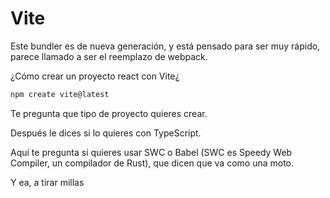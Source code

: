 # Vite

Este bundler es de nueva generación, y está pensado para ser muy rápido, parece llamado a ser el reemplazo de webpack.

¿Cómo crear un proyecto react con Vite¿

```bash
npm create vite@latest
```

Te pregunta que tipo de proyecto quieres crear.

Después le dices si lo quieres con TypeScript.

Aquí te pregunta si quieres usar SWC o Babel (SWC es Speedy Web Compiler, un compilador de Rust), que dicen que va como una moto.

Y ea, a tirar millas